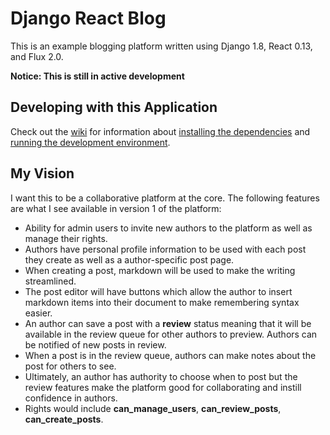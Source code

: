 # Django React Blog

This is an example blogging platform written using Django 1.8, React 0.13, and
Flux 2.0.

**Notice: This is still in active development**

## Developing with this Application

Check out the [wiki](https://github.com/codezeus/django-react-blog/wiki) for
information about [installing the dependencies](https://github.com/codezeus/django-react-blog/wiki/Installing-Dependencies)
and [running the development environment](https://github.com/codezeus/django-react-blog/wiki/Running-the-Development-Environment).

## My Vision

I want this to be a collaborative platform at the core. The following features are what I see available in version 1 of the platform:

- Ability for admin users to invite new authors to the platform as well as manage their rights.
- Authors have personal profile information to be used with each post they create as well as a author-specific post page.
- When creating a post, markdown will be used to make the writing streamlined.
- The post editor will have buttons which allow the author to insert markdown items into their document to make remembering syntax easier.
- An author can save a post with a **review** status meaning that it will be available in the review queue for other authors to preview. Authors can be notified of new posts in review.
- When a post is in the review queue, authors can make notes about the post for others to see.
- Ultimately, an author has authority to choose when to post but the review features make the platform good for collaborating and instill confidence in authors.
- Rights would include **can_manage_users**, **can_review_posts**, **can_create_posts**.
